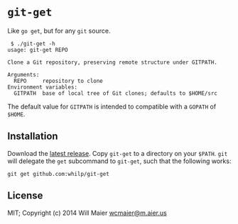 # `git-get`

Like `go get`, but for any `git` source.

```
 $ ./git-get -h
usage: git-get REPO

Clone a Git repository, preserving remote structure under GITPATH.

Arguments:
  REPO     repository to clone
Environment variables:
  GITPATH  base of local tree of Git clones; defaults to $HOME/src
```

The default value for `GITPATH` is intended to compatible with a `GOPATH` of `$HOME`.

## Installation

Download the [latest release](https://github.com/whilp/git-get/releases/latest). Copy `git-get` to a directory on your `$PATH`. `git` will delegate the `get` subcommand to `git-get`, such that the following works:

```
git get github.com:whilp/git-get
```

## License

MIT; Copyright (c) 2014 Will Maier <wcmaier@m.aier.us>
